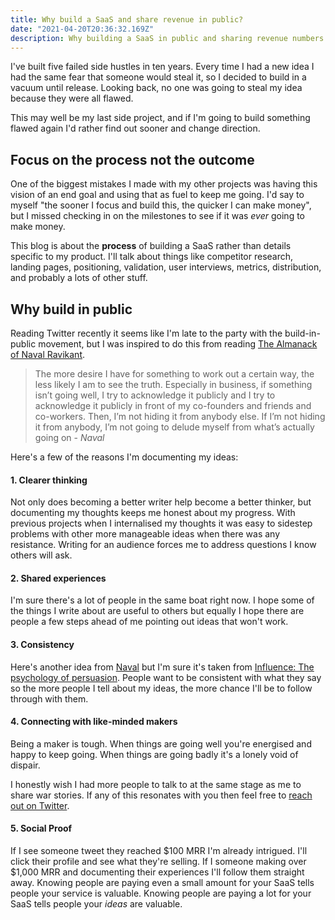 ```yaml
---
title: Why build a SaaS and share revenue in public?
date: "2021-04-20T20:36:32.169Z"
description: Why building a SaaS in public and sharing revenue numbers is important
---
```


I've built five failed side hustles in ten years. Every time I had a new idea I had the same fear that someone would steal it, so I decided to build in a vacuum until release. Looking back, no one was going to steal my idea because they were all flawed.

This may well be my last side project, and if I'm going to build something flawed again I'd rather find out sooner and change direction.

## Focus on the process not the outcome
One of the biggest mistakes I made with my other projects was having this vision of an end goal and using that as fuel to keep me going. I'd say to myself "the sooner I focus and build this, the quicker I can make money", but I missed checking in on the milestones to see if it was _ever_ going to make money.

This blog is about the **process** of building a SaaS rather than details specific to my product. I'll talk about things like competitor research, landing pages, positioning, validation, user interviews, metrics, distribution, and probably a lots of other stuff.

## Why build in public
Reading Twitter recently it seems like I'm late to the party with the build-in-public movement, but I was inspired to do this from reading [The Almanack of Naval Ravikant](https://www.navalmanack.com/).

> The more desire I have for something to work out a certain way, the less likely I am to see the truth. Especially in business, if something isn’t going well, I try to acknowledge it publicly and I try to acknowledge it publicly in front of my co-founders and friends and co-workers. Then, I’m not hiding it from anybody
else. If I’m not hiding it from anybody, I’m not going to delude myself from what’s actually going on - _Naval_


Here's a few of the reasons I'm documenting my ideas:

#### 1. Clearer thinking
Not only does becoming a better writer help become a better thinker, but documenting my thoughts keeps me honest about my progress. With previous projects when I internalised my thoughts it was easy to sidestep problems with other more manageable ideas when there was any resistance. Writing for an audience forces me to address questions I know others will ask.

#### 2. Shared experiences
I'm sure there's a lot of people in the same boat right now. I hope some of the things I write about are useful to others but equally I hope there are people a few steps ahead of me pointing out ideas that won't work.

#### 3. Consistency
Here's another idea from [Naval](https://twitter.com/naval) but I'm sure it's taken from [Influence: The psychology of persuasion](https://www.amazon.com.au/Influence-Psychology-Persuasion-Business-Essentials-ebook/dp/B002BD2UUC). People want to be consistent with what they say so the more people I tell about my ideas, the more chance I'll be to follow through with them.

#### 4. Connecting with like-minded makers
Being a maker is tough. When things are going well you're energised and happy to keep going. When things are going badly it's a lonely void of dispair.

I honestly wish I had more people to talk to at the same stage as me to share war stories. If any of this resonates with you then feel free to [reach out on Twitter](https://twitter.com/cosmic_badger).

#### 5. Social Proof
If I see someone tweet they reached $100 MRR I'm already intrigued. I'll click their profile and see what they're selling. If I someone making over $1,000 MRR and documenting their experiences I'll follow them straight away. Knowing people are paying even a small amount for your SaaS tells people your service is valuable. Knowing people are paying a lot for your SaaS tells people your _ideas_ are valuable.